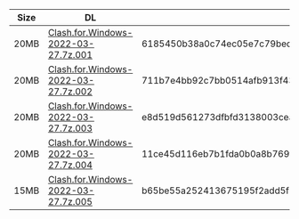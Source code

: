 |    Size   |     DL  | sha512sum |
|  ---  |  ---  |  ---  |
| 20MB | [Clash.for.Windows-2022-03-27.7z.001](https://cdn.jsdelivr.net/gh/appleians/cfw_intel@main/Clash.for.Windows-2022-03-27.7z.001) | 6185450b38a0c74ec05e7c79bed9cb8380370d4291499125aebdc4910598db3b9ea4bcd4fb36b7896b0f09515a53e3d1e0e87149a031371441651d0443f4a626 |
| 20MB | [Clash.for.Windows-2022-03-27.7z.002](https://cdn.jsdelivr.net/gh/appleians/cfw_intel@main/Clash.for.Windows-2022-03-27.7z.002) | 711b7e4bb92c7bb0514afb913f439de96265dff46a90b2ee71d6d4789df0e4b34fc6304dc5e252d962d357d12a4507a46371f1047282e3ffaeb94ac7f3c2d53c |
| 20MB | [Clash.for.Windows-2022-03-27.7z.003](https://cdn.jsdelivr.net/gh/appleians/cfw_intel@main/Clash.for.Windows-2022-03-27.7z.003) | e8d519d561273dfbfd3138003cea5071fd78c96b486f1ea1e3b46557bc808e7f3d3d8b35a261f99bad086a70875934839ad9934d8cc540f5899822d52629bb16 |
| 20MB | [Clash.for.Windows-2022-03-27.7z.004](https://cdn.jsdelivr.net/gh/appleians/cfw_intel@main/Clash.for.Windows-2022-03-27.7z.004) | 11ce45d116eb7b1fda0b0a8b769f0e6895b9d9c43eded3ce9a68dfd354c8b8bc4ab49ffa101048b2856aa041c5dd7c864cfb12173f7dbf739c79d216ae08ee72 |
| 15MB | [Clash.for.Windows-2022-03-27.7z.005](https://cdn.jsdelivr.net/gh/appleians/cfw_intel@main/Clash.for.Windows-2022-03-27.7z.005) | b65be55a252413675195f2add5f69065324880a2258a18c059f05441710365696d3aafe621b8022700843ba60efd9fb7811faa582e47ac6717d1e5227d4af87d |

